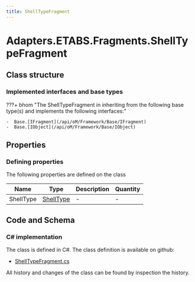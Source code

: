 ```yaml
---
title: ShellTypeFragment
---
```


# Adapters.ETABS.Fragments.ShellTypeFragment



## Class structure

### Implemented interfaces and base types

???+ bhom "The ShellTypeFragment in inheriting from the following base type(s) and implements the following interfaces:"

    -  Base.[IFragment](/api/oM/Framework/Base/IFragment)
    -  Base.[IObject](/api/oM/Framework/Base/IObject)


## Properties



### Defining properties

The following properties are defined on the class

| Name             | Type             | Description      | Quantity         |
|------------------|------------------|------------------|------------------|
| ShellType | [ShellType](/api/oM/Adapter/Adapters/ETABS/ShellType) | - | - |


## Code and Schema

### C# implementation

The class is defined in C#. The class definition is available on github:

- [ShellTypeFragment.cs](https://github.com/BHoM/ETABS_Toolkit/blob/develop/ETABS_oM/Fragments/ShellTypeFragment.cs)

All history and changes of the class can be found by inspection the history.

